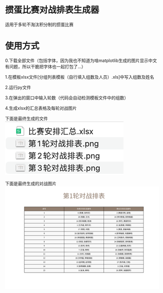 # 掼蛋比赛对战排表生成器
适用于多轮不淘汰积分制的掼蛋比赛
# 使用方式

0.下载全部文件（包括字体，因为我也不知道为啥matplotlib生成的图片显示中文有问题，所以干脆把字体也一起打包了...）

1.在模板xlsx文件[分组列表模板（自行填入组数及人员）.xls]中写入组数及姓名

2.运行py文件

3.在弹出的窗口中输入轮数（代码会自动检测模板文件中的组数）

4.生成xlsx的汇总表格及每轮对战图片

下面是最终生成的文件
![image](https://github.com/cat-xierluo/guandanbisai/blob/main/%E7%94%9F%E6%88%90%E5%86%85%E5%AE%B9.png?raw=true)            


下面是最终生成的对战图片
![image](https://github.com/cat-xierluo/guandanbisai/blob/main/%E5%AF%B9%E6%88%98%E6%8E%92%E8%A1%A8%E7%94%9F%E6%88%90%E7%A4%BA%E4%BE%8B.png?raw=true)            

